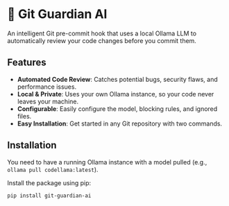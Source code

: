 # 🤖 Git Guardian AI

An intelligent Git pre-commit hook that uses a local Ollama LLM to automatically review your code changes before you commit them.

## Features

-   **Automated Code Review**: Catches potential bugs, security flaws, and performance issues.
-   **Local & Private**: Uses your own Ollama instance, so your code never leaves your machine.
-   **Configurable**: Easily configure the model, blocking rules, and ignored files.
-   **Easy Installation**: Get started in any Git repository with two commands.

## Installation

You need to have a running Ollama instance with a model pulled (e.g., `ollama pull codellama:latest`).

Install the package using pip:

```bash
pip install git-guardian-ai

